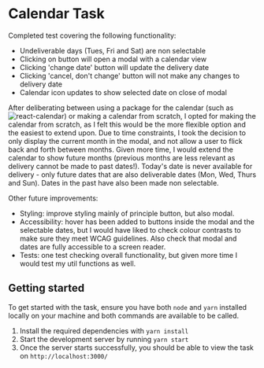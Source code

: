 # Calendar Task

Completed test covering the following functionality:

- Undeliverable days (Tues, Fri and Sat) are non selectable
- Clicking on button will open a modal with a calendar view
- Clicking 'change date' button will update the delivery date
- Clicking 'cancel, don't change' button will not make any changes to delivery date
- Calendar icon updates to show selected date on close of modal

After deliberating between using a package for the calendar (such as ![react-calendar](https://github.com/wojtekmaj/react-calendar)) or making a calendar from scratch, I opted for making the calendar from scratch, as I felt this would be the more flexible option and the easiest to extend upon. Due to time constraints, I took the decision to only display the current month in the modal, and not allow a user to flick back and forth between months. Given more time, I would extend the calendar to show future months (previous months are less relevant as delivery cannot be made to past dates!). Today's date is never available for delivery - only future dates that are also deliverable dates (Mon, Wed, Thurs and Sun). Dates in the past have also been made non selectable.

Other future improvements:

- Styling: improve styling mainly of principle button, but also modal.
- Accessibility: hover has been added to buttons inside the modal and the selectable dates, but I would have liked to check colour contrasts to make sure they meet WCAG guidelines. Also check that modal and dates are fully accessible to a screen reader.
- Tests: one test checking overall functionality, but given more time I would test my util functions as well.  

## Getting started

To get started with the task, ensure you have both `node` and `yarn` installed locally on your machine and both commands are available to be called.

1. Install the required dependencies with `yarn install`
2. Start the development server by running `yarn start`
3. Once the server starts successfully, you should be able to view the task on `http://localhost:3000/`
